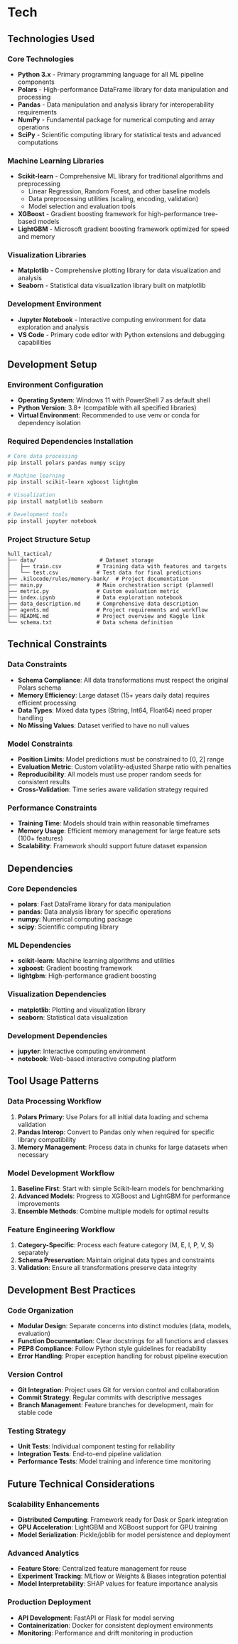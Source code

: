 # Tech

## Technologies Used

### Core Technologies

- **Python 3.x** - Primary programming language for all ML pipeline components
- **Polars** - High-performance DataFrame library for data manipulation and processing
- **Pandas** - Data manipulation and analysis library for interoperability requirements
- **NumPy** - Fundamental package for numerical computing and array operations
- **SciPy** - Scientific computing library for statistical tests and advanced computations

### Machine Learning Libraries

- **Scikit-learn** - Comprehensive ML library for traditional algorithms and preprocessing
  - Linear Regression, Random Forest, and other baseline models
  - Data preprocessing utilities (scaling, encoding, validation)
  - Model selection and evaluation tools
- **XGBoost** - Gradient boosting framework for high-performance tree-based models
- **LightGBM** - Microsoft gradient boosting framework optimized for speed and memory

### Visualization Libraries

- **Matplotlib** - Comprehensive plotting library for data visualization and analysis
- **Seaborn** - Statistical data visualization library built on matplotlib

### Development Environment

- **Jupyter Notebook** - Interactive computing environment for data exploration and analysis
- **VS Code** - Primary code editor with Python extensions and debugging capabilities

## Development Setup

### Environment Configuration

- **Operating System**: Windows 11 with PowerShell 7 as default shell
- **Python Version**: 3.8+ (compatible with all specified libraries)
- **Virtual Environment**: Recommended to use venv or conda for dependency isolation

### Required Dependencies Installation

```bash
# Core data processing
pip install polars pandas numpy scipy

# Machine learning
pip install scikit-learn xgboost lightgbm

# Visualization
pip install matplotlib seaborn

# Development tools
pip install jupyter notebook
```

### Project Structure Setup

```
hull_tactical/
├── data/                    # Dataset storage
│   ├── train.csv           # Training data with features and targets
│   └── test.csv            # Test data for final predictions
├── .kilocode/rules/memory-bank/  # Project documentation
├── main.py                 # Main orchestration script (planned)
├── metric.py               # Custom evaluation metric
├── index.ipynb             # Data exploration notebook
├── data_description.md     # Comprehensive data description
├── agents.md               # Project requirements and workflow
├── README.md               # Project overview and Kaggle link
└── schema.txt              # Data schema definition
```

## Technical Constraints

### Data Constraints

- **Schema Compliance**: All data transformations must respect the original Polars schema
- **Memory Efficiency**: Large dataset (15+ years daily data) requires efficient processing
- **Data Types**: Mixed data types (String, Int64, Float64) need proper handling
- **No Missing Values**: Dataset verified to have no null values

### Model Constraints

- **Position Limits**: Model predictions must be constrained to [0, 2] range
- **Evaluation Metric**: Custom volatility-adjusted Sharpe ratio with penalties
- **Reproducibility**: All models must use proper random seeds for consistent results
- **Cross-Validation**: Time series aware validation strategy required

### Performance Constraints

- **Training Time**: Models should train within reasonable timeframes
- **Memory Usage**: Efficient memory management for large feature sets (100+ features)
- **Scalability**: Framework should support future dataset expansion

## Dependencies

### Core Dependencies

- **polars**: Fast DataFrame library for data manipulation
- **pandas**: Data analysis library for specific operations
- **numpy**: Numerical computing package
- **scipy**: Scientific computing library

### ML Dependencies

- **scikit-learn**: Machine learning algorithms and utilities
- **xgboost**: Gradient boosting framework
- **lightgbm**: High-performance gradient boosting

### Visualization Dependencies

- **matplotlib**: Plotting and visualization library
- **seaborn**: Statistical data visualization

### Development Dependencies

- **jupyter**: Interactive computing environment
- **notebook**: Web-based interactive computing platform

## Tool Usage Patterns

### Data Processing Workflow

1. **Polars Primary**: Use Polars for all initial data loading and schema validation
2. **Pandas Interop**: Convert to Pandas only when required for specific library compatibility
3. **Memory Management**: Process data in chunks for large datasets when necessary

### Model Development Workflow

1. **Baseline First**: Start with simple Scikit-learn models for benchmarking
2. **Advanced Models**: Progress to XGBoost and LightGBM for performance improvements
3. **Ensemble Methods**: Combine multiple models for optimal results

### Feature Engineering Workflow

1. **Category-Specific**: Process each feature category (M, E, I, P, V, S) separately
2. **Schema Preservation**: Maintain original data types and constraints
3. **Validation**: Ensure all transformations preserve data integrity

## Development Best Practices

### Code Organization

- **Modular Design**: Separate concerns into distinct modules (data, models, evaluation)
- **Function Documentation**: Clear docstrings for all functions and classes
- **PEP8 Compliance**: Follow Python style guidelines for readability
- **Error Handling**: Proper exception handling for robust pipeline execution

### Version Control

- **Git Integration**: Project uses Git for version control and collaboration
- **Commit Strategy**: Regular commits with descriptive messages
- **Branch Management**: Feature branches for development, main for stable code

### Testing Strategy

- **Unit Tests**: Individual component testing for reliability
- **Integration Tests**: End-to-end pipeline validation
- **Performance Tests**: Model training and inference time monitoring

## Future Technical Considerations

### Scalability Enhancements

- **Distributed Computing**: Framework ready for Dask or Spark integration
- **GPU Acceleration**: LightGBM and XGBoost support for GPU training
- **Model Serialization**: Pickle/joblib for model persistence and deployment

### Advanced Analytics

- **Feature Store**: Centralized feature management for reuse
- **Experiment Tracking**: MLflow or Weights & Biases integration potential
- **Model Interpretability**: SHAP values for feature importance analysis

### Production Deployment

- **API Development**: FastAPI or Flask for model serving
- **Containerization**: Docker for consistent deployment environments
- **Monitoring**: Performance and drift monitoring in production
